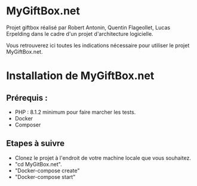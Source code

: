 # MyGiftBox.net
Projet giftbox réalisé par Robert Antonin, Quentin Flageollet, Lucas Erpelding dans le cadre d'un projet d'architecture logicielle.

Vous retrouverez ici toutes les indications nécessaire pour utiliser le projet MyGiftBox.net.

# Installation de MyGiftBox.net 
## Prérequis : 
- PHP : 8.1.2 minimum pour faire marcher les tests.
- Docker
- Composer

## Etapes à suivre
- Clonez le projet à l'endroit de votre machine locale que vous souhaitez.
- "cd MyGitBox.net".
- "Docker-compose create"
- "Docker-compose start"

 
